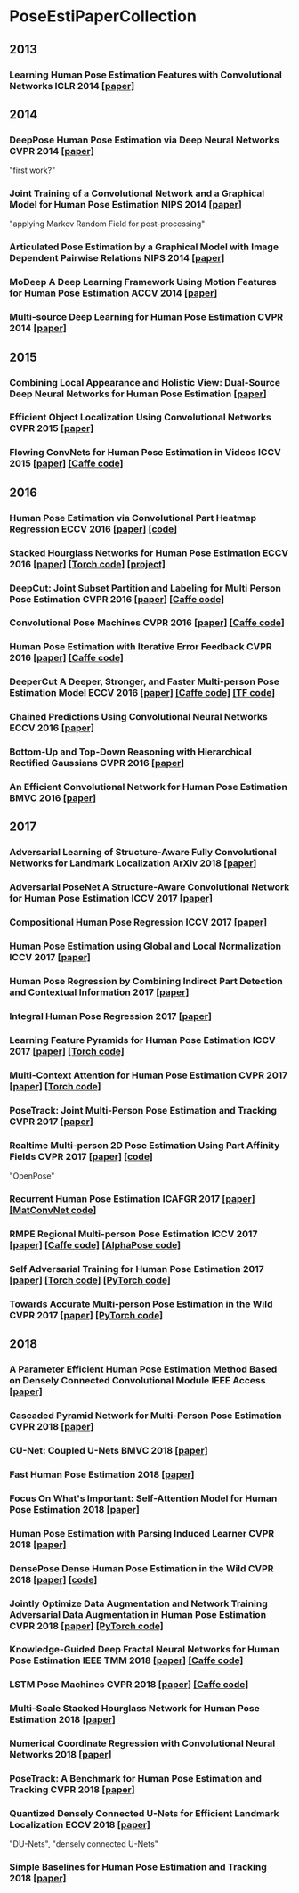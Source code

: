 # PoseEstiPaperCollection

## 2013
### Learning Human Pose Estimation Features with Convolutional Networks ICLR 2014 [[paper]](https://arxiv.org/abs/1312.7302)

## 2014
### DeepPose Human Pose Estimation via Deep Neural Networks CVPR 2014 [[paper]](http://www.cv-foundation.org/openaccess/content_cvpr_2014/html/Toshev_DeepPose_Human_Pose_2014_CVPR_paper.html)
"first work?"
### Joint Training of a Convolutional Network and a Graphical Model for Human Pose Estimation NIPS 2014 [[paper]](http://papers.nips.cc/paper/5573-joint-training-of-a-convolutional-network-and-a-graphical-model-for-human-pose-estimation)
"applying Markov Random Field for post-processing"
### Articulated Pose Estimation by a Graphical Model with Image Dependent Pairwise Relations NIPS 2014 [[paper]](http://papers.nips.cc/paper/5291-articulated-pose-estimation-by-a-graphical-model-with-image-dependent-pairwise-relations)
### MoDeep A Deep Learning Framework Using Motion Features for Human Pose Estimation ACCV 2014 [[paper]](https://arxiv.org/abs/1409.7963)
### Multi-source Deep Learning for Human Pose Estimation CVPR 2014 [[paper]](https://ieeexplore.ieee.org/document/6909696/)

## 2015
### Combining Local Appearance and Holistic View: Dual-Source Deep Neural Networks for Human Pose Estimation [[paper]](https://www.cv-foundation.org/openaccess/content_cvpr_2015/html/Fan_Combining_Local_Appearance_2015_CVPR_paper.html)
### Efficient Object Localization Using Convolutional Networks CVPR 2015 [[paper]](https://www.cv-foundation.org/openaccess/content_cvpr_2015/html/Tompson_Efficient_Object_Localization_2015_CVPR_paper.html)
### Flowing ConvNets for Human Pose Estimation in Videos ICCV 2015 [[paper]](https://ieeexplore.ieee.org/document/7410579) [[Caffe code]](https://github.com/tpfister/caffe-heatmap)

## 2016
### Human Pose Estimation via Convolutional Part Heatmap Regression ECCV 2016 [[paper]](https://link.springer.com/chapter/10.1007/978-3-319-46478-7_44) [[code]](https://www.adrianbulat.com/human-pose-estimation)
### Stacked Hourglass Networks for Human Pose Estimation ECCV 2016 [[paper]](https://link.springer.com/chapter/10.1007/978-3-319-46484-8_29) [[Torch code]](https://github.com/anewell/pose-hg-train) [[project]](http://www-personal.umich.edu/~alnewell/pose/)
### DeepCut: Joint Subset Partition and Labeling for Multi Person Pose Estimation CVPR 2016 [[paper]](https://www.cv-foundation.org/openaccess/content_cvpr_2016/html/Pishchulin_DeepCut_Joint_Subset_CVPR_2016_paper.html) [[Caffe code]](https://github.com/eldar/deepcut)
### Convolutional Pose Machines CVPR 2016 [[paper]](https://www.cv-foundation.org/openaccess/content_cvpr_2016/html/Wei_Convolutional_Pose_Machines_CVPR_2016_paper.html) [[Caffe code]](https://github.com/shihenw/convolutional-pose-machines-release)
### Human Pose Estimation with Iterative Error Feedback CVPR 2016 [[paper]](https://www.cv-foundation.org/openaccess/content_cvpr_2016/html/Carreira_Human_Pose_Estimation_CVPR_2016_paper.html) [[Caffe code]](https://github.com/pulkitag/ief)
### DeeperCut A Deeper, Stronger, and Faster Multi-person Pose Estimation Model ECCV 2016 [[paper]](https://link.springer.com/chapter/10.1007/978-3-319-46466-4_3) [[Caffe code]](https://github.com/eldar/deepcut-cnn) [[TF code]](https://github.com/eldar/pose-tensorflow)
### Chained Predictions Using Convolutional Neural Networks ECCV 2016 [[paper]](https://link.springer.com/chapter/10.1007/978-3-319-46493-0_44)
### Bottom-Up and Top-Down Reasoning with Hierarchical Rectified Gaussians CVPR 2016 [[paper]](https://www.cv-foundation.org/openaccess/content_cvpr_2016/html/Hu_Bottom-Up_and_Top-Down_CVPR_2016_paper.html)
### An Efficient Convolutional Network for Human Pose Estimation BMVC 2016 [[paper]](http://www.bmva.org/bmvc/2016/papers/paper109/paper109.pdf)

## 2017
### Adversarial Learning of Structure-Aware Fully Convolutional Networks for Landmark Localization ArXiv 2018 [[paper]](https://arxiv.org/abs/1711.00253)
### Adversarial PoseNet A Structure-Aware Convolutional Network for Human Pose Estimation ICCV 2017 [[paper]](http://openaccess.thecvf.com/content_iccv_2017/html/Chen_Adversarial_PoseNet_A_ICCV_2017_paper.html)
### Compositional Human Pose Regression ICCV 2017 [[paper]](http://openaccess.thecvf.com/content_ICCV_2017/papers/Sun_Compositional_Human_Pose_ICCV_2017_paper.pdf)
### Human Pose Estimation using Global and Local Normalization ICCV 2017 [[paper]](https://arxiv.org/abs/1709.07220)
### Human Pose Regression by Combining Indirect Part Detection and Contextual Information 2017 [[paper]](https://arxiv.org/abs/1710.02322)
### Integral Human Pose Regression 2017 [[paper]](https://arxiv.org/abs/1711.08229)
### Learning Feature Pyramids for Human Pose Estimation ICCV 2017 [[paper]](https://arxiv.org/abs/1708.01101) [[Torch code]](https://github.com/bearpaw/PyraNet)
### Multi-Context Attention for Human Pose Estimation CVPR 2017 [[paper]](https://arxiv.org/abs/1702.07432) [[Torch code]](https://github.com/bearpaw/pose-attention)
### PoseTrack: Joint Multi-Person Pose Estimation and Tracking CVPR 2017 [[paper]](http://openaccess.thecvf.com/content_cvpr_2017/papers/Iqbal_PoseTrack_Joint_Multi-Person_CVPR_2017_paper.pdf)
### Realtime Multi-person 2D Pose Estimation Using Part Affinity Fields CVPR 2017 [[paper]](http://openaccess.thecvf.com/content_cvpr_2017/html/Cao_Realtime_Multi-Person_2D_CVPR_2017_paper.html) [[code]](https://github.com/ZheC/Realtime_Multi-Person_Pose_Estimation)
"OpenPose"
### Recurrent Human Pose Estimation ICAFGR 2017 [[paper]](https://ieeexplore.ieee.org/document/7961778/) [[MatConvNet code]](https://github.com/ox-vgg/keypoint_detection)
### RMPE Regional Multi-person Pose Estimation ICCV 2017 [[paper]](http://openaccess.thecvf.com/content_ICCV_2017/papers/Fang_RMPE_Regional_Multi-Person_ICCV_2017_paper.pdf) [[Caffe code]](https://github.com/Fang-Haoshu/RMPE) [[AlphaPose code]](https://github.com/MVIG-SJTU/AlphaPose)
### Self Adversarial Training for Human Pose Estimation 2017 [[paper]](https://arxiv.org/abs/1707.02439) [[Torch code]](https://github.com/dongzhuoyao/jessiechouuu-adversarial-pose) [[PyTorch code]](https://github.com/roytseng-tw/adversarial-pose-pytorch)
### Towards Accurate Multi-person Pose Estimation in the Wild CVPR 2017 [[paper]](http://openaccess.thecvf.com/content_cvpr_2017/papers/Papandreou_Towards_Accurate_Multi-Person_CVPR_2017_paper.pdf) [[PyTorch code]](https://github.com/hackiey/keypoints)

## 2018
### A Parameter Efficient Human Pose Estimation Method Based on Densely Connected Convolutional Module IEEE Access [[paper]](https://ieeexplore.ieee.org/document/8485293)
### Cascaded Pyramid Network for Multi-Person Pose Estimation CVPR 2018 [[paper]](http://openaccess.thecvf.com/content_cvpr_2018/html/Chen_Cascaded_Pyramid_Network_CVPR_2018_paper.html)
### CU-Net: Coupled U-Nets BMVC 2018 [[paper]](https://arxiv.org/abs/1808.06521)
### Fast Human Pose Estimation 2018 [[paper]](https://arxiv.org/abs/1811.05419)
### Focus On What's Important: Self-Attention Model for Human Pose Estimation 2018 [[paper]](https://arxiv.org/abs/1809.08371)
### Human Pose Estimation with Parsing Induced Learner CVPR 2018 [[paper]](http://openaccess.thecvf.com/content_cvpr_2018/papers/Nie_Human_Pose_Estimation_CVPR_2018_paper.pdf)
### DensePose Dense Human Pose Estimation in the Wild CVPR 2018 [[paper]](https://arxiv.org/abs/1802.00434) [[code]](https://github.com/facebookresearch/DensePose)
### Jointly Optimize Data Augmentation and Network Training Adversarial Data Augmentation in Human Pose Estimation CVPR 2018 [[paper]](http://openaccess.thecvf.com/content_cvpr_2018/papers/Peng_Jointly_Optimize_Data_CVPR_2018_paper.pdf) [[PyTorch code]](https://github.com/zhiqiangdon/pose-adv-aug)
### Knowledge-Guided Deep Fractal Neural Networks for Human Pose Estimation IEEE TMM 2018 [[paper]](https://ieeexplore.ieee.org/document/8064661) [[Caffe code]](https://github.com/Guanghan/GNet-pose)
### LSTM Pose Machines CVPR 2018 [[paper]](https://arxiv.org/abs/1712.06316) [[Caffe code]](https://github.com/lawy623/LSTM_Pose_Machines)
### Multi-Scale Stacked Hourglass Network for Human Pose Estimation 2018 [[paper]](https://openreview.net/forum?id=HkM3vjCcF7)
### Numerical Coordinate Regression with Convolutional Neural Networks 2018 [[paper]](https://arxiv.org/abs/1801.07372)
### PoseTrack: A Benchmark for Human Pose Estimation and Tracking CVPR 2018 [[paper]](http://openaccess.thecvf.com/content_cvpr_2018/papers/Andriluka_PoseTrack_A_Benchmark_CVPR_2018_paper.pdf)
### Quantized Densely Connected U-Nets for Efficient Landmark Localization ECCV 2018 [[paper]](https://arxiv.org/abs/1808.02194)
"DU-Nets", "densely connected U-Nets"
### Simple Baselines for Human Pose Estimation and Tracking 2018 [[paper]](https://arxiv.org/abs/1804.06208)
